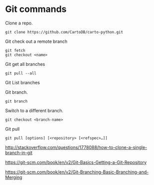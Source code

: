 # Git commands

Clone a repo.

	git clone https://github.com/CartoDB/carto-python.git

Git check out a remote branch

	git fetch
	git checkout <name>

Git get all branches

	git pull --all

Git List branches

Git branch.

	git branch

Switch to a different branch. 

	git checkout <branch-name>
	
Git pull

	git pull [options] [<repository> [<refspec>…​]]
	
	
http://stackoverflow.com/questions/1778088/how-to-clone-a-single-branch-in-git

https://git-scm.com/book/en/v2/Git-Basics-Getting-a-Git-Repository

https://git-scm.com/book/en/v2/Git-Branching-Basic-Branching-and-Merging

	